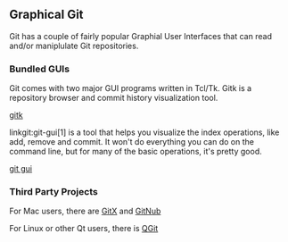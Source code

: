 ## Graphical Git ##

Git has a couple of fairly popular Graphial User Interfaces that can
read and/or maniplulate Git repositories. 

### Bundled GUIs ###

Git comes with two major GUI programs written in Tcl/Tk.  Gitk is a 
repository browser and commit history visualization tool.

[gitk](http://www.kernel.org/pub/software/scm/git/docs/gitk.html)

linkgit:git-gui[1] is a tool that helps you visualize the index operations,
like add, remove and commit.  It won't do everything you can do on the 
command line, but for many of the basic operations, it's pretty good.

[git gui](http://www.kernel.org/pub/software/scm/git/docs/git-gui.html)
 
### Third Party Projects ###

For Mac users, there are
[GitX](http://gitx.frim.nl/) and [GitNub](http://github.com/Caged/gitnub/wikis)

For Linux or other Qt users, there is
[QGit](http://digilander.libero.it/mcostalba/)


